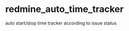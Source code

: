 redmine_auto_time_tracker
=========================

auto start/stop time tracker according to issue status
